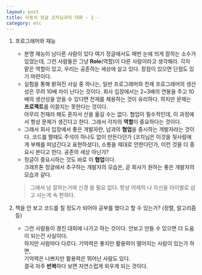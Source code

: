```yaml
---
layout: post
title: 이동석 정글 코치님과의 대화 - 1 -
category: etc
---
```


1. 프로그래머와 재능
    - 분명 재능이 남다른 사람이 있다 여기 정글에서도 매번 눈에 띄게 잘하는 소수가 있었는데, 그런 사람들은 그냥 **Role**(역할)이 다른 사람이라고 생각해라.
    각자 맡은 역할이 있고, 우리는 공존하는 세상에 살고 있다. 장점이 있으면 단점도 있기 마련이다.  
    - 실험을 통해 밝혀진 사실 중 하나는, 일반 프로그래머와 천재 프로그래머의 생산성은 무려 10배 차이 난다는 것이다. 회사 입장에서는 2~3배의 연봉을 주고 10배의 생산성을 얻을 수 있다면 천재를 채용하는 것이 유리하다. 하지만 문제는 **프로젝트**를 이끌지는 못한다는 것이다.  
    아무리 천재라 해도 혼자서 산을 옮길 수는 없다. 협업이 필수적인데, 이 과정에서 항상 문제가 생긴다고 한다. 그래서 각자의 **역할**이 중요하다는 것이다.  
    - 그래서 회사 입장에서 좋은 개발자란, 남과의 **협업**을 중시하는 개발자라는 것이다. 
    코드를 짤때도 주석이 하나도 없이 만든다던가 (코치님은 이것을 뒷사람에게 부채를 떠넘긴다고 표현하셨다), 소통을 제대로 안한다던가, 이런 것을 
    더 중요시 본다고 한다. 공존의 세상 아닌가?  
    - 정글이 중요시하는 것도 바로 이 **협업**이다.  
    크래프톤 정글에서 추구하는 개발자의 모습은, 곧 회사가 원하는 좋은 개발자의 모습과 같다.
&nbsp;

    > 그래서 남 잘하는거에 신경 쓸 필요 없다. 항상 어제의 나 자신을 라이벌로 삼고 사는게 속 편하다.
&nbsp;

2. 책을 안 보고 코드를 칠 정도가 되어야 공부를 했다고 할 수 있는가? (정렬, 알고리즘 등)  
    - 그런 사람들이 경진 대회에 나가고 하는 것이다. 안보고 만들 수 있으면 더 도움이 되는건 사실이다.  
    하지만 사람마다 다르다. 기억력은 좋지만 활용력이 떨어지는 사람이 있는가 하면,  
    기억력은 나쁘지만 활용력은 뛰어난 사람도 있다.  
    결국 자주 **반복**하다 보면 자연스럽게 외우게 되는 것이다.